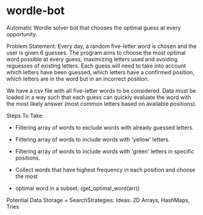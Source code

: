 # wordle-bot
Automatic Wordle solver bot that chooses the optimal guess at every opportunity.

Problem Statement:
Every day, a random five-letter word is chosen and the user is given 6 guesses.
The program aims to choose the most optimal word possible at every guess,
maximizing letters used and avoiding reguesses of existing letters. Each
guess will need to take into account which letters have been guessed, which
letters have a confirmed position, which letters are in the word but in an
incorrect position.

We have a csv file with all five-letter words to be considered. Data must be 
loaded in a way such that each guess can quickly evaluate the word with the
most likely answer (most common letters based on available positions).

Steps To Take:
- Filtering array of words to exclude words with already guessed letters.

- Filtering array of words to include words with 'yellow' letters.

- Filtering array of words to include words with 'green' letters in specific positions.

- Collect words that have highest frequency in each position and choose the most 
- optimal word in a subset. (get_optimal_word(arr))

Potential Data Storage + SearchStrategies:
Ideas: 2D Arrays, HashMaps, Tries
